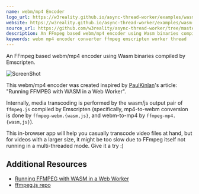 ```yaml
---
name: webm/mp4 Encoder
logo_url: https://w3reality.github.io/async-thread-worker/examples/wasm-ffmpeg/encoder-trim.png
website: https://w3reality.github.io/async-thread-worker/examples/wasm-ffmpeg/index.html
source_url: https://github.com/w3reality/async-thread-worker/tree/master/examples/wasm-ffmpeg
description: An FFmpeg based webm/mp4 encoder using Wasm binaries compiled by Emscripten.
keywords: webm mp4 encoder converter ffmpeg emscripten worker thread
---
```


An FFmpeg based webm/mp4 encoder using Wasm binaries compiled by Emscripten.

![ScreenShot](https://w3reality.github.io/async-thread-worker/examples/wasm-ffmpeg/encoder-trim.png)

This webm/mp4 encoder was created inspired by [PaulKinlan](https://github.com/PaulKinlan)'s article: "Running FFMPEG with WASM in a Web Worker".

Internally, media transcoding is performed by the wasm/js output pair of `ffmpeg.js` compiled by Emscripten (specifically, mp4-to-webm conversion is done by `ffmpeg-webm.{wasm,js}`, and webm-to-mp4 by `ffmpeg-mp4.{wasm,js}`).

This in-browser app will help you casually transcode video files at hand, but for videos with a larger size, it might be too slow due to FFmpeg itself not running in a multi-threaded mode. Give it a try :)

## Additional Resources

- [Running FFMPEG with WASM in a Web Worker](https://paul.kinlan.me/running-ffmpeg-with-wasm-in-a-web-worker/)
- [ffmpeg.js repo](https://github.com/Kagami/ffmpeg.js)

